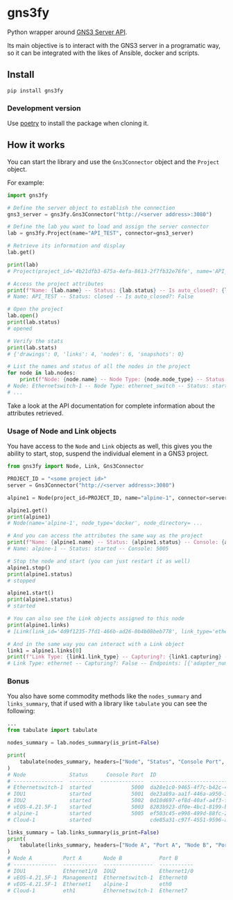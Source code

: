 # gns3fy
Python wrapper around [GNS3 Server API](http://api.gns3.net/en/2.2/index.html).

Its main objective is to interact with the GNS3 server in a programatic way, so it can be integrated with the likes of Ansible, docker and scripts.

## Install

```
pip install gns3fy
```

### Development version

Use [poetry](https://github.com/sdispater/poetry) to install the package when cloning it.

## How it works

You can start the library and use the `Gns3Connector` object and the `Project` object.

For example:

```python
import gns3fy

# Define the server object to establish the connection
gns3_server = gns3fy.Gns3Connector("http://<server address>:3080")

# Define the lab you want to load and assign the server connector
lab = gns3fy.Project(name="API_TEST", connector=gns3_server)

# Retrieve its information and display
lab.get()

print(lab)
# Project(project_id='4b21dfb3-675a-4efa-8613-2f7fb32e76fe', name='API_TEST', status='opened', ...

# Access the project attributes
print(f"Name: {lab.name} -- Status: {lab.status} -- Is auto_closed?: {lab.auto_close}")
# Name: API_TEST -- Status: closed -- Is auto_closed?: False

# Open the project
lab.open()
print(lab.status)
# opened

# Verify the stats
print(lab.stats)
# {'drawings': 0, 'links': 4, 'nodes': 6, 'snapshots': 0}

# List the names and status of all the nodes in the project
for node in lab.nodes:
    print(f"Node: {node.name} -- Node Type: {node.node_type} -- Status: {node.status}")
# Node: Ethernetswitch-1 -- Node Type: ethernet_switch -- Status: started
# ...
```

Take a look at the API documentation for complete information about the attributes retrieved.

### Usage of Node and Link objects

You have access to the `Node` and `Link` objects as well, this gives you the ability to start, stop, suspend the individual element in a GNS3 project.

```python
from gns3fy import Node, Link, Gns3Connector

PROJECT_ID = "<some project id>"
server = Gns3Connector("http://<server address>:3080")

alpine1 = Node(project_id=PROJECT_ID, name="alpine-1", connector=server)

alpine1.get()
print(alpine1)
# Node(name='alpine-1', node_type='docker', node_directory= ...

# And you can access the attributes the same way as the project
print(f"Name: {alpine1.name} -- Status: {alpine1.status} -- Console: {alpine1.console}")
# Name: alpine-1 -- Status: started -- Console: 5005

# Stop the node and start (you can just restart it as well)
alpine1.stop()
print(alpine1.status)
# stopped

alpine1.start()
print(alpine1.status)
# started

# You can also see the Link objects assigned to this node
print(alpine1.links)
# [Link(link_id='4d9f1235-7fd1-466b-ad26-0b4b08beb778', link_type='ethernet', ....

# And in the same way you can interact with a Link object
link1 = alpine1.links[0]
print(f"Link Type: {link1.link_type} -- Capturing?: {link1.capturing} -- Endpoints: {link1.nodes}")
# Link Type: ethernet -- Capturing?: False -- Endpoints: [{'adapter_number': 2, ...
```

### Bonus

You also have some commodity methods like the `nodes_summary` and `links_summary`, that if used with a library like `tabulate` you can see the following:

```python
...
from tabulate import tabulate

nodes_summary = lab.nodes_summary(is_print=False)

print(
    tabulate(nodes_summary, headers=["Node", "Status", "Console Port", "ID"])
)
# Node              Status      Console Port  ID
# ----------------  --------  --------------  ------------------------------------
# Ethernetswitch-1  started             5000  da28e1c0-9465-4f7c-b42c-49b2f4e1c64d
# IOU1              started             5001  de23a89a-aa1f-446a-a950-31d4bf98653c
# IOU2              started             5002  0d10d697-ef8d-40af-a4f3-fafe71f5458b
# vEOS-4.21.5F-1    started             5003  8283b923-df0e-4bc1-8199-be6fea40f500
# alpine-1          started             5005  ef503c45-e998-499d-88fc-2765614b313e
# Cloud-1           started                   cde85a31-c97f-4551-9596-a3ed12c08498

links_summary = lab.links_summary(is_print=False)
print(
    tabulate(links_summary, headers=["Node A", "Port A", "Node B", "Port B"])
)
# Node A          Port A       Node B            Port B
# --------------  -----------  ----------------  -----------
# IOU1            Ethernet1/0  IOU2              Ethernet1/0
# vEOS-4.21.5F-1  Management1  Ethernetswitch-1  Ethernet0
# vEOS-4.21.5F-1  Ethernet1    alpine-1          eth0
# Cloud-1         eth1         Ethernetswitch-1  Ethernet7
```
